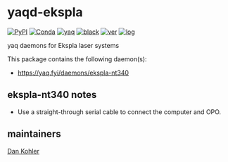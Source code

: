 # yaqd-ekspla

[![PyPI](https://img.shields.io/pypi/v/yaqd-ekspla)](https://pypi.org/project/yaqd-ekspla)
[![Conda](https://img.shields.io/conda/vn/conda-forge/yaqd-ekspla)](https://anaconda.org/conda-forge/yaqd-ekspla)
[![yaq](https://img.shields.io/badge/framework-yaq-orange)](https://yaq.fyi/)
[![black](https://img.shields.io/badge/code--style-black-black)](https://black.readthedocs.io/)
[![ver](https://img.shields.io/badge/calver-YYYY.M.MICRO-blue)](https://calver.org/)
[![log](https://img.shields.io/badge/change-log-informational)](https://gitlab.com/yaq/yaqd-ekspla/-/blob/main/CHANGELOG.md)

yaq daemons for Ekspla laser systems

This package contains the following daemon(s):

- https://yaq.fyi/daemons/ekspla-nt340

## ekspla-nt340 notes
* Use a straight-through serial cable to connect the computer and OPO.

## maintainers

[Dan Kohler](https://github.com/ddkohler)
